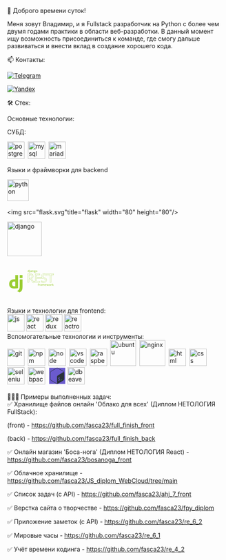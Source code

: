 👋 Доброго времени суток! 

Меня зовут Владимир, и я Fullstack разработчик на Python с более чем двумя годами практики в области веб-разработки. В данный момент ищу возможность присоединиться к команде, где смогу дальше развиваться и внести вклад в создание хорошего кода.

📫 Контакты:

[![Telegram](https://img.shields.io/badge/-Телеграмм-111?style=for-the-badge&logo=Telegram&color=red)](https://t.me/Kamenev37) 

[![Yandex](https://img.shields.io/badge/-почта-111?style=for-the-badge&logo=mail.ru&color=red)](mailto:fasca23@yandex.ru)

🛠️ Стек:  

Основные технологии:  

СУБД:

<img src="https://cdn.jsdelivr.net/gh/devicons/devicon/icons/postgresql/postgresql-original.svg" title="postgresql" width="40" height="40"/>&nbsp;
<img src="https://cdn.jsdelivr.net/gh/devicons/devicon@latest/icons/mysql/mysql-original-wordmark.svg" title="mysql" width="40" height="40"/>&nbsp;
<img src="https://cdn.jsdelivr.net/gh/devicons/devicon@latest/icons/mariadb/mariadb-original.svg" title="mariadb" width="40" height="40"/>&nbsp;

Языки и фраймворки для backend
<div>
<img src="https://cdn.jsdelivr.net/gh/devicons/devicon@latest/icons/python/python-original.svg" title="python" width="50" height="50"/>&nbsp;

<img src="flask.svg"title="flask" width="80" height="80"/>&nbsp;

<img src="https://www.hashstudioz.com/images/hire-django-hero.webp" title="django" width="80" height="80"/>&nbsp;

<svg viewBox="0 0 128 128" width="30pt" height="30pt"><path fill="#9ACD32" d="M59.448 0h20.93v96.88c-10.737 2.04-18.62 2.855-27.181 2.855-25.551-.001-38.87-11.551-38.87-33.705 0-21.338 14.135-35.2 36.015-35.2 3.398 0 5.98.272 9.106 1.087zm0 48.765c-2.446-.815-4.485-1.086-7.067-1.086-10.6 0-16.717 6.523-16.717 17.939 0 11.145 5.845 17.26 16.582 17.26 2.309 0 4.212-.136 7.202-.542z"></path><path fill="#9ACD32" d="M113.672 32.321V80.84c0 16.717-1.224 24.735-4.893 31.666-3.398 6.661-7.883 10.873-17.124 15.494l-19.435-9.241c9.242-4.35 13.726-8.153 16.58-14 2.99-5.979 3.943-12.91 3.943-31.122V32.321zM92.742.111h20.93v21.474h-20.93z"></path></svg>
<svg viewBox="0 0 128 128" width="50pt" height="50pt">
<path fill="#9ACD32"  d="m12.061 28.416a0.13889 0.13889 0 0 0-0.125 0.13867v2.7441c0 0.14744 0.009694 0.33326 0.027344 0.56055 0.0075 0.09593 0.014024 0.14948 0.021484 0.22852-0.10936-0.12435-0.20793-0.25674-0.34375-0.36133-0.21961-0.17329-0.48012-0.31005-0.77734-0.41016-0.30238-0.10184-0.64843-0.15039-1.041-0.15039-0.93303 0-1.703 0.32041-2.2715 0.95312-0.57313 0.63368-0.84961 1.5611-0.84961 2.7617 0 1.1879 0.27 2.1049 0.83008 2.7305 0.5605 0.62095 1.3307 0.93359 2.2715 0.93359 0.40109 0 0.75192-0.048421 1.0547-0.15039a0.13889 0.13889 0 0 0 0.001953 0c0.30145-0.10434 0.5635-0.24608 0.7832-0.42383 0.15299-0.12138 0.26419-0.26631 0.38086-0.4082l0.125 0.74219a0.13889 0.13889 0 0 0 0.13672 0.11523h0.87891a0.13889 0.13889 0 0 0 0.13867-0.13867v-9.7266a0.13889 0.13889 0 0 0-0.13867-0.13867h-1.0898a0.13889 0.13889 0 0 0-0.013672 0zm4.1289 0.3125c-0.21589 0-0.41205 0.068155-0.56445 0.20312-0.15962 0.14108-0.23242 0.35949-0.23242 0.61719 0 0.25398 0.073223 0.47092 0.23047 0.61523 0.15243 0.13508 0.35043 0.20508 0.56641 0.20508 0.20801 0 0.39969-0.069768 0.55078-0.20312 0.16622-0.14284 0.24414-0.36176 0.24414-0.61719 0-0.25872-0.078127-0.47964-0.24609-0.61914-0.1509-0.13266-0.34138-0.20117-0.54883-0.20117zm21.768 2.2969c-0.59268 0-1.1036 0.093646-1.5332 0.28711-0.42877 0.19308-0.76477 0.47956-0.99414 0.85352-0.2301 0.37098-0.34179 0.81813-0.3418 1.3301 0 0.4858 0.1215 0.92134 0.36914 1.2949a0.13889 0.13889 0 0 0 0.001953 0.001953c0.2028 0.29669 0.47237 0.50814 0.77539 0.66797-0.2149 0.14386-0.40085 0.29414-0.52734 0.45703-0.16273 0.21121-0.24609 0.46539-0.24609 0.74219 0 0.24472 0.077108 0.47048 0.22656 0.66016a0.13889 0.13889 0 0 0 0.001953 0.001954c0.07898 0.097 0.16905 0.17976 0.26562 0.25195-0.38353 0.1191-0.72273 0.28787-0.96875 0.54688-0.30688 0.32804-0.46484 0.73536-0.46484 1.1953 0 0.6432 0.28814 1.1672 0.83203 1.5215v0.001953c0.54504 0.35884 1.3018 0.52734 2.2637 0.52734 1.2413 0 2.2033-0.20187 2.8848-0.62695 0.68114-0.42491 1.0371-1.0633 1.0371-1.8613 0-0.63231-0.23135-1.1425-0.68555-1.4805h-0.001954c-0.44943-0.3375-1.0809-0.49609-1.8828-0.49609h-1.2676c-0.22012 0-0.40548-0.016325-0.55469-0.046875-0.14441-0.03366-0.2447-0.085383-0.30859-0.14258-0.05428-0.05211-0.080079-0.11295-0.080079-0.2168 0-0.1504 0.042375-0.27257 0.13281-0.38672 0.09282-0.11184 0.2384-0.21916 0.42383-0.32031 0.19554 0.02818 0.38898 0.046876 0.57812 0.046876 0.87126 0 1.5751-0.20751 2.0918-0.63281 0.5156-0.42886 0.7793-1.0219 0.7793-1.7383 0-0.29372-0.046335-0.5657-0.14062-0.8125-0.06238-0.16329-0.15306-0.29021-0.23828-0.42383l1.123-0.13281a0.13889 0.13889 0 0 0 0.12305-0.13672v-0.66992a0.13889 0.13889 0 0 0-0.13867-0.13867h-2.457c-0.08928-0.02418-0.18662-0.044627-0.29883-0.060547-0.1231-0.02161-0.2537-0.036332-0.38867-0.044922-0.12977-0.01262-0.25869-0.019531-0.38867-0.019531h-0.001953zm-15.918 0.02539c-0.47536 0-0.92867 0.058006-1.3613 0.17383-0.42747 0.11443-0.80895 0.25295-1.1426 0.41602a0.13889 0.13889 0 0 0-0.066406 0.17773l0.33398 0.78906a0.13889 0.13889 0 0 0 0.1875 0.070312c0.30045-0.1389 0.61733-0.25889 0.95312-0.36133 0.32789-0.10003 0.67334-0.15039 1.0371-0.15039 0.46341 0 0.80128 0.11057 1.0371 0.32031 0.22429 0.19948 0.35352 0.56972 0.35352 1.1406v0.28516l-1.1074 0.044922c-1.1777 0.03389-2.0663 0.23416-2.6699 0.62305-0.60223 0.38802-0.91797 0.96936-0.91797 1.6914 0 0.47388 0.10209 0.87801 0.3125 1.2012a0.13889 0.13889 0 0 0 0 0.001953c0.21148 0.31758 0.50182 0.55735 0.86133 0.71289a0.13889 0.13889 0 0 0 0.001953 0c0.36127 0.1543 0.76941 0.23047 1.2227 0.23047 0.42523 0 0.78771-0.042375 1.0898-0.13086a0.13889 0.13889 0 0 0 0.001954 0c0.30308-0.09179 0.57163-0.22684 0.80469-0.4043a0.13889 0.13889 0 0 0 0.001953-0.001953c0.17647-0.13774 0.34025-0.31905 0.50391-0.50391l0.16797 0.80469a0.13889 0.13889 0 0 0 0.13477 0.11133h0.79492a0.13889 0.13889 0 0 0 0.13867-0.13867v-4.6582c0-0.82827-0.21618-1.4613-0.66992-1.8613-0.45151-0.39809-1.1259-0.58398-2.0039-0.58398zm8.375 0.11524c-0.33637 0-0.65825 0.045312-0.96484 0.13672-0.30676 0.08729-0.5867 0.21886-0.83594 0.39453-0.18132 0.12485-0.33303 0.28-0.46875 0.44922l-0.12305-0.73828a0.13889 0.13889 0 0 0-0.13672-0.11719h-0.88086a0.13889 0.13889 0 0 0-0.13867 0.13867v6.8516a0.13889 0.13889 0 0 0 0.13867 0.13867h1.0918a0.13889 0.13889 0 0 0 0.13867-0.13867v-3.5879c0-0.79851 0.15855-1.3897 0.45703-1.7852 0.29105-0.38558 0.79837-0.58984 1.5703-0.58984 0.5416 0 0.9161 0.13415 1.1543 0.38281a0.13889 0.13889 0 0 0 0.001953 0c0.24335 0.25001 0.37305 0.63697 0.37305 1.1855v4.3945a0.13889 0.13889 0 0 0 0.14062 0.13867h1.0762a0.13889 0.13889 0 0 0 0.13867-0.13867v-4.4629c0-0.90204-0.22574-1.5854-0.70117-2.0156-0.47104-0.43024-1.1559-0.63672-2.0312-0.63672zm15.529 0.013672c-0.70623 0-1.3248 0.14305-1.8477 0.43555-0.51843 0.2883-0.92102 0.71433-1.1992 1.2656-0.2791 0.54887-0.41602 1.2081-0.41602 1.9746 0 0.57556 0.080225 1.0953 0.24414 1.5547 0.16765 0.45715 0.40386 0.8488 0.70703 1.168 0.30657 0.31793 0.67042 0.56292 1.0859 0.73242a0.13889 0.13889 0 0 0 0.001953 0c0.42039 0.16527 0.88009 0.24805 1.377 0.24805 0.53086 0 1.0118-0.082489 1.4375-0.24805 0.42884-0.16935 0.79649-0.41331 1.0996-0.73242 0.30364-0.31966 0.53643-0.71192 0.69531-1.1699 0.15924-0.45904 0.23633-0.97752 0.23633-1.5527 0-0.7631-0.14124-1.4216-0.42969-1.9707-0.2825-0.55023-0.68565-0.97741-1.2031-1.2695-0.51348-0.29233-1.1127-0.43555-1.7891-0.43555zm-30.326 0.11133a0.13889 0.13889 0 0 0-0.125 0.13867v7.959c0 0.39633-0.090226 0.63677-0.22852 0.75586-0.15579 0.13416-0.35772 0.20508-0.63086 0.20508-0.16857 0-0.31899-0.011916-0.44922-0.035156a0.13889 0.13889 0 0 0-0.003906-0.001953c-0.13329-0.01982-0.26351-0.048261-0.39258-0.087891a0.13889 0.13889 0 0 0-0.17969 0.13281v0.84375a0.13889 0.13889 0 0 0 0.09375 0.13086c0.13091 0.0445 0.28209 0.081269 0.45312 0.11133 0.17782 0.03548 0.37995 0.052735 0.60938 0.052735 0.46302 0 0.85449-0.081043 1.1699-0.25391 0.3129-0.17147 0.55147-0.42551 0.70312-0.75v-0.001954c0.15084-0.31864 0.22266-0.69472 0.22266-1.127v-7.9336a0.13889 0.13889 0 0 0-0.13867-0.13867h-1.0898a0.13889 0.13889 0 0 0-0.013671 0zm22.301 0.78125c0.49807 0 0.85123 0.1206 1.0859 0.34766a0.13889 0.13889 0 0 0 0.001953 0.001953c0.23334 0.2221 0.35742 0.56033 0.35742 1.0488 0 0.45389-0.12095 0.77464-0.35156 0.99414-0.22952 0.21846-0.58125 0.33594-1.0801 0.33594-0.48054 0-0.82836-0.11682-1.0684-0.33789-0.23979-0.22087-0.36328-0.53279-0.36328-0.97266 0-0.48413 0.12425-0.82746 0.35938-1.0586 0.24112-0.2369 0.58418-0.35938 1.0586-0.35938zm-27.945 0.23438c0.77432 0 1.2674 0.21696 1.5391 0.63672 0.28475 0.43364 0.4375 1.0769 0.4375 1.9316v0.1875c0 0.80301-0.15836 1.3897-0.45117 1.7715-0.28682 0.37396-0.77978 0.57031-1.5254 0.57031-0.64244 0-1.0919-0.2071-1.3984-0.62891-0.3046-0.4257-0.4668-1.0458-0.4668-1.8691 0-0.82782 0.16488-1.4652 0.47656-1.9219a0.13889 0.13889 0 0 0 0-0.001953c0.30853-0.45595 0.75271-0.67578 1.3887-0.67578zm35.943 0.02539c0.48817 0 0.87272 0.10325 1.1641 0.30078 0.2953 0.20021 0.51349 0.48157 0.6582 0.85938a0.13889 0.13889 0 0 0 0 0.001953c0.14551 0.37592 0.2207 0.82839 0.2207 1.3613 0 0.5372-0.076807 0.99807-0.22266 1.3828-0.14473 0.38178-0.36226 0.66864-0.66211 0.87305a0.13889 0.13889 0 0 0-0.001953 0c-0.29181 0.20165-0.66974 0.30664-1.1484 0.30664-0.48325 0-0.86471-0.10517-1.1562-0.30664-0.29558-0.20426-0.51332-0.49087-0.6582-0.87305-0.14583-0.38469-0.2207-0.84556-0.2207-1.3828 0-0.81383 0.16783-1.4337 0.49023-1.873l0.001953-0.001953c0.32204-0.43241 0.81596-0.64844 1.5352-0.64844zm-22.557 2.5898v0.48633c0 0.64723-0.18835 1.1036-0.56055 1.4121-0.37972 0.31478-0.86758 0.47461-1.4824 0.47461-0.39053 0-0.68799-0.086476-0.9082-0.25195-0.21244-0.15963-0.31836-0.39554-0.31836-0.75781 0-0.41227 0.15499-0.70556 0.49023-0.92969 0.3268-0.21848 0.9405-0.36163 1.8262-0.39453l0.95312-0.039063zm13.988 3.2266h1.248c0.36148 0 0.66276 0.024705 0.9043 0.072265a0.13889 0.13889 0 0 0 0.003906 0c0.23377 0.0422 0.39421 0.12397 0.5 0.23438 0.10044 0.10887 0.16016 0.27694 0.16016 0.5293 0 0.26513-0.082682 0.47905-0.25781 0.66797a0.13889 0.13889 0 0 0-0.001953 0.003906c-0.16934 0.19048-0.43922 0.34347-0.81641 0.45117a0.13889 0.13889 0 0 0 0 0.001953c-0.37108 0.11112-0.85304 0.16797-1.4395 0.16797-0.59369 0-1.038-0.096875-1.334-0.27344a0.13889 0.13889 0 0 0 0-0.001953c-0.29471-0.17205-0.42383-0.39272-0.42383-0.72266 0-0.25778 0.057328-0.46214 0.16602-0.62305 0.1148-0.16343 0.27463-0.28567 0.49414-0.37305 0.22094-0.08794 0.48656-0.13477 0.79688-0.13476zm43.719 6.9629c-0.09946-8.89e-4 -0.19857 3.95e-4 -0.29688 0.001953-1.5153 0.02396-4.7623 0.017985-7.6699 1.334-2.9076 1.316-5.4629 4.042-5.4629 9.2461 0 2.1998 0.73463 4.1016 1.8867 5.7305h-23.211v-10.512h15.238v-5.3496h-21.365v5.3496h0.001953v10.512h-0.001953v5.3516h0.001953v12.455l-3.5801-0.021485-4.9551 0.023438-7.7539-12.047c1.8177-0.74956 3.5956-1.8291 4.9648-3.3398 1.4892-1.6432 2.4863-3.7907 2.4863-6.4473v-0.76367c0-3.8875-1.4808-6.6751-3.8984-8.4531-2.4176-1.778-5.7265-2.5647-9.4023-2.6484h-0.003906-11.795v5.4121h0.029297v12.707h-0.029297v5.0508h0.029297v15.855h6.127v-15.871l6.1602-0.017578 8.457 13.76 0.011718 0.015624c0.71617 0.94845 2.2057 3.0557 4.6113 4.5723l0.20312 0.12695 4.8613-2.5625 3.8945-0.023437h5.291 15.652v-5.5605h-15.236v-12.223h30.129c0.01106 0.0052 0.01937 0.008222 0.03125 0.013671 1.8665 0.85339 4.1328 1.6258 5.8965 2.7383 1.7636 1.1125 2.9961 2.4893 2.9961 4.6758 0 2.3534-1.0616 3.5861-2.5586 4.334s-3.4539 0.93359-5.0645 0.93359h-0.001954c-3.087 0.01916-6.7176-1.2928-9.8184-2.3281l-0.54883-0.18359v5.8828l0.24414 0.11133c3.0434 1.3874 7.5513 1.9303 10.135 1.832 1.8531-9.72e-4 5.237-0.36413 8.2246-1.8594 2.9915-1.4972 5.584-4.2102 5.584-8.7227 0-3.492-1.3133-5.9952-3.1523-7.7871-1.839-1.7919-4.1828-2.8918-6.2754-3.707h-0.001953c-0.7937-0.30608-2.2982-0.90795-3.7949-1.7227-1.4944-0.81348-2.9726-1.853-3.7109-2.9434-0.4595-0.74598-0.74327-1.5765-0.79297-2.3613 0.0044-2.3794 1.1146-3.663 2.5508-4.4199 1.4391-0.75844 3.2301-0.92041 4.4004-0.83594 2.3554 0.17001 6.413 1.5005 7.7109 2.0547l0.41406 0.17578 0.60156-1.7656h16.242v33.668h6.127v-33.668h11.01v-5.3027h-11.01v-0.023438h-6.127v0.023438h-21.166c-1.1756-0.28384-2.3581-0.46611-3.5195-0.47656zm-0.2832 0.83398c0.09212-0.0015 0.1835-8e-4 0.27539 0 1.0998 0.009901 2.2418 0.1819 3.3906 0.46289l0.048828 0.011719h22.088v-0.023438h4.459v0.023438h11.012v3.6387h-11.012v33.666h-4.459v-33.666h-17.674l-0.50976 1.4961c-1.6373-0.6495-5.1548-1.7855-7.5586-1.959-1.3007-0.09389-3.2069 0.061945-4.8496 0.92774-1.6427 0.86579-2.9961 2.5104-2.9961 5.1699v0.013672l0.001953 0.011719c0.05757 0.9537 0.39232 1.9151 0.92188 2.7715l0.003906 0.00586 0.003907 0.007812c0.88251 1.3074 2.4564 2.3704 4.0078 3.2148 1.5514 0.84447 3.0876 1.4571 3.8926 1.7676 2.0511 0.79916 4.2899 1.8628 5.9961 3.5254 1.7066 1.6629 2.9023 3.9051 2.9023 7.1914 0 4.1997-2.3133 6.5694-5.125 7.9766-2.8117 1.4072-6.1223 1.7715-7.8613 1.7715h-0.007813-0.007813c-2.3569 0.09074-6.6811-0.44042-9.5215-1.6582v-4.1758c2.9689 1.0013 6.4075 2.205 9.541 2.1855 1.6703-1.38e-4 3.732-0.16941 5.4336-1.0195 1.7024-0.85056 3.0195-2.4609 3.0195-5.0801 0-2.5097-1.5003-4.1909-3.3867-5.3809-1.8864-1.19-4.1872-1.9657-5.9922-2.791-0.031599-0.01445-0.069455-0.031401-0.11133-0.050781l-0.082031-0.039063h-31.148v13.889h15.236v3.8945h-14.818-5.2949l-4.0996 0.025391-4.6055 2.4277c-2.1169-1.3966-3.4687-3.2686-4.1855-4.2188l-8.6797-14.123-7.459 0.021484v15.867h-4.459v-15.854h-0.03125v-3.3848h0.03125v-14.375h-0.03125v-3.7441h10.949c3.5677 0.08126 6.7075 0.85297 8.9258 2.4844 2.2183 1.6314 3.5605 4.1031 3.5605 7.7832v0.76367c0 2.4505-0.89854 4.3738-2.2715 5.8887-1.3729 1.5149-3.2311 2.6098-5.1191 3.3242l-0.48047 0.18164c2.8628 4.4171 5.7038 8.8493 8.5527 13.275l5.4062-0.02539 4.4141 0.02539v-14.127h-0.001953v-3.6836h0.001953v-12.178h-0.001953v-3.6855h19.699v3.6855h-15.238v12.178h25.727l-0.55859-0.68164c-1.3488-1.6431-2.1777-3.5785-2.1777-5.8828 0-4.9391 2.2822-7.2697 4.9746-8.4883 2.6924-1.2186 5.8082-1.2355 7.3398-1.2598zm-69.211 4.166v0.41602 13.959h5.0566c2.1262 0 4.3619-0.31244 6.1133-1.3672s2.9727-2.9012 2.9727-5.7207v-0.76367c0-2.8548-1.6034-4.5534-3.3359-5.4512-1.7325-0.89779-3.5769-1.0723-4.3379-1.0723h-6.4688zm0.83398 0.83398h5.6348c0.62035 0 2.4038 0.17465 3.9551 0.97852 1.5513 0.80387 2.8867 2.158 2.8867 4.7109v0.76367c0 2.5883-1.0288 4.0775-2.5703 5.0059s-3.6415 1.248-5.6836 1.248h-4.2227v-12.707zm43.061 38.566c-0.50654 0-0.94523 0.086754-1.3105 0.26953-0.36779 0.18401-0.65255 0.47738-0.84375 0.86328-0.19266 0.38491-0.2832 0.87161-0.2832 1.4609v0.35156l-1.1719 0.31641a0.13889 0.13889 0 0 0-0.10156 0.13281v0.5a0.13889 0.13889 0 0 0 0.13867 0.13867h1.1348v5.9004a0.13889 0.13889 0 0 0 0.13867 0.13867h1.0898a0.13889 0.13889 0 0 0 0.13867-0.13867v-5.9004h1.6543a0.13889 0.13889 0 0 0 0.13867-0.13867v-0.8125a0.13889 0.13889 0 0 0-0.13867-0.13867h-1.6543v-0.36133c0-0.52908 0.10019-0.89909 0.26758-1.1152 0.17288-0.22158 0.42936-0.33398 0.81641-0.33398 0.18266 0 0.3595 0.019224 0.5332 0.058594a0.13889 0.13889 0 0 0 0.003906 0.001953c0.18445 0.03674 0.34879 0.076938 0.49219 0.12109a0.13889 0.13889 0 0 0 0.17188-0.087891l0.2832-0.81836a0.13889 0.13889 0 0 0-0.087891-0.17773c-0.182-0.060631-0.39062-0.11345-0.62695-0.16016-0.23837-0.04799-0.49969-0.070312-0.7832-0.070312zm61.094 0.068359a0.13889 0.13889 0 0 0-0.125 0.13867v9.7266a0.13889 0.13889 0 0 0 0.13867 0.13867h1.084a0.13889 0.13889 0 0 0 0.13868-0.13867v-2.418l0.71484-0.625 2.4512 3.1289a0.13889 0.13889 0 0 0 0.10938 0.052734h1.3144a0.13889 0.13889 0 0 0 0.10937-0.22461l-3.0312-3.8301 2.8106-2.8379a0.13889 0.13889 0 0 0-0.09961-0.23633h-1.2812a0.13889 0.13889 0 0 0-0.09765 0.041016l-2.3906 2.4258a0.13889 0.13889 0 0 0-0.00195 0.001953c-0.12549 0.13224-0.27836 0.30568-0.45899 0.51953a0.13889 0.13889 0 0 0-0.00195 0c-0.0797 0.09676-0.11925 0.14374-0.18164 0.21875 5e-3 -0.09255 0.00757-0.16878 0.01367-0.27148a0.13889 0.13889 0 0 0 0-0.001953c0.0132-0.24341 0.02148-0.44874 0.02149-0.61914v-5.0508a0.13889 0.13889 0 0 0-0.13868-0.13867h-1.084a0.13889 0.13889 0 0 0-0.01367 0zm-29.904 2.6211c-0.66463 0-1.2529 0.15276-1.7539 0.45898-0.49581 0.30587-0.88353 0.74618-1.1562 1.3086-0.26907 0.55994-0.40039 1.2188-0.40039 1.9727 0 0.7718 0.14523 1.4348 0.44336 1.9805 0.29656 0.54282 0.71652 0.96101 1.252 1.2441a0.13889 0.13889 0 0 0 0.001953 0c0.53914 0.27833 1.1673 0.41602 1.877 0.41602 0.49264 0 0.92049-0.036159 1.2871-0.10938 0.36912-0.07284 0.73984-0.18808 1.1113-0.3457a0.13889 0.13889 0 0 0 0.083985-0.12891v-0.91211a0.13889 0.13889 0 0 0-0.19141-0.12891c-0.37029 0.15163-0.72654 0.26648-1.0684 0.34375-0.33767 0.07633-0.73041 0.11524-1.1777 0.11524-0.71364 0-1.2431-0.19912-1.6211-0.58984-0.3527-0.36458-0.54539-0.89569-0.58008-1.6016h4.8223a0.13889 0.13889 0 0 0 0.13867-0.13867v-0.64453c0-0.63826-0.12004-1.2026-0.36328-1.6875-0.24302-0.48881-0.59848-0.873-1.0586-1.1445-0.46229-0.2728-1.014-0.40625-1.6465-0.40625v-0.001953zm18.799 0c-0.70623 0-1.3248 0.145-1.8477 0.4375-0.51846 0.28828-0.92098 0.71426-1.1992 1.2656-0.27911 0.54889-0.41601 1.2081-0.41601 1.9746 0 0.57561 0.08223 1.0954 0.24609 1.5547 0.16765 0.45715 0.40191 0.84685 0.70508 1.166a0.13889 0.13889 0 0 0 0.00195 0.001953c0.3066 0.31796 0.66852 0.56294 1.084 0.73242a0.13889 0.13889 0 0 0 0.00195 0c0.42037 0.16527 0.88205 0.24805 1.3789 0.24805 0.53085 0 1.0098-0.082479 1.4355-0.24805 0.42877-0.16933 0.7984-0.4152 1.1016-0.73438 0.30367-0.31969 0.53449-0.71002 0.69335-1.168 0.15923-0.45899 0.23829-0.97748 0.23829-1.5527 0-0.76313-0.14126-1.4216-0.42969-1.9707-0.28248-0.5502-0.68759-0.9774-1.2051-1.2695-0.51351-0.29231-1.1127-0.43555-1.7891-0.43555v-0.001953zm-39.098 0.013672c-0.47536 0-0.92865 0.058005-1.3613 0.17383-0.42747 0.11443-0.80895 0.25295-1.1426 0.41602a0.13889 0.13889 0 0 0-0.066407 0.17773l0.33594 0.78906a0.13889 0.13889 0 0 0 0.18555 0.070313c0.30048-0.13891 0.61734-0.25889 0.95312-0.36133 0.32787-0.10002 0.67333-0.15039 1.0371-0.15039 0.46341 0 0.80128 0.11057 1.0371 0.32031 0.22429 0.19948 0.35547 0.56972 0.35547 1.1406v0.28516l-1.1094 0.044922c-1.1776 0.033914-2.0664 0.2342-2.6699 0.62305-0.60223 0.38802-0.91797 0.96936-0.91797 1.6914 0 0.47393 0.10212 0.87806 0.3125 1.2012a0.13889 0.13889 0 0 0 0 0.001953c0.21145 0.31754 0.5018 0.55734 0.86133 0.71289a0.13889 0.13889 0 0 0 0.001953 0c0.36127 0.15429 0.7694 0.23047 1.2227 0.23047 0.42523 0 0.78771-0.042371 1.0898-0.13086a0.13889 0.13889 0 0 0 0.001953 0c0.30308-0.09179 0.57164-0.22684 0.80469-0.4043a0.13889 0.13889 0 0 0 0.001954-0.001953c0.17658-0.13782 0.34016-0.31891 0.50391-0.50391l0.16797 0.80469a0.13889 0.13889 0 0 0 0.13476 0.11133h0.79492a0.13889 0.13889 0 0 0 0.13867-0.13867v-4.6582c0-0.82828-0.21618-1.4613-0.66992-1.8613-0.45149-0.39807-1.1259-0.58398-2.0039-0.58398zm-5.1621 0.11523c-0.35845 0-0.68887 0.065628-0.98828 0.19922-0.29022 0.13154-0.5478 0.31118-0.76953 0.53516-0.14654 0.14535-0.25899 0.31741-0.37695 0.48438l-0.089844-0.9668a0.13889 0.13889 0 0 0-0.13867-0.12695h-0.90625a0.13889 0.13889 0 0 0-0.13867 0.13867v6.8516a0.13889 0.13889 0 0 0 0.13867 0.13867h1.0957a0.13889 0.13889 0 0 0 0.13867-0.13867v-3.6758c0-0.3399 0.05351-0.64222 0.15625-0.91211a0.13889 0.13889 0 0 0 0-0.001953c0.10379-0.27662 0.24482-0.50752 0.42383-0.69727a0.13889 0.13889 0 0 0 0.001954-0.001953c0.18018-0.19489 0.38504-0.34069 0.62109-0.44141a0.13889 0.13889 0 0 0 0.001953 0c0.24096-0.10496 0.49468-0.15625 0.76562-0.15625 0.12086 0 0.2507 0.007297 0.39062 0.023437 0.13965 0.01611 0.26556 0.038917 0.37695 0.066407a0.13889 0.13889 0 0 0 0.16992-0.11524l0.13867-0.96289a0.13889 0.13889 0 0 0-0.10938-0.15625c-0.12934-0.02638-0.27578-0.045733-0.4375-0.058593-0.16076-0.01687-0.31636-0.025391-0.46484-0.025391zm13.273 0c-0.31907 0-0.62267 0.043182-0.9082 0.13086-0.28562 0.087689-0.54544 0.21846-0.77734 0.39062-0.16471 0.12229-0.3026 0.27146-0.42773 0.43359l-0.12109-0.71484a0.13889 0.13889 0 0 0-0.13672-0.11523h-0.88086a0.13889 0.13889 0 0 0-0.13867 0.13867v6.8516a0.13889 0.13889 0 0 0 0.13867 0.13867h1.0898a0.13889 0.13889 0 0 0 0.13867-0.13867v-3.625c0-0.52632 0.063651-0.96374 0.18359-1.3105v-0.001954c0.12312-0.34718 0.31246-0.59575 0.57422-0.76562 0.25969-0.16853 0.61511-0.25977 1.0742-0.25977 0.32002 0 0.57342 0.06015 0.76562 0.16992a0.13889 0.13889 0 0 0 0.001953 0.001953c0.19697 0.1066 0.34081 0.26279 0.43945 0.48438a0.13889 0.13889 0 0 0 0 0.001953c0.10267 0.22175 0.1582 0.51051 0.1582 0.86719v4.4375a0.13889 0.13889 0 0 0 0.13867 0.13867h1.084a0.13889 0.13889 0 0 0 0.13867-0.13867v-3.832c0-0.72645 0.15422-1.2562 0.44141-1.6055 0.28338-0.34465 0.73943-0.52539 1.4102-0.52539 0.46867 0 0.79252 0.12781 1.0117 0.37305a0.13889 0.13889 0 0 0 0.001953 0.001953c0.22243 0.24091 0.3457 0.61733 0.3457 1.1504v4.4375a0.13889 0.13889 0 0 0 0.13867 0.13867h1.0762a0.13889 0.13889 0 0 0 0.13867-0.13867v-4.4883c0-0.89208-0.2052-1.5665-0.64453-1.9941h-0.001953c-0.43529-0.42765-1.0732-0.63281-1.8887-0.63281-0.50846 0-0.98149 0.10191-1.4121 0.30664h-0.001953c-0.38647 0.18024-0.6908 0.46388-0.93164 0.81445-0.1809-0.34724-0.43425-0.63267-0.7832-0.8125-0.39277-0.20879-0.87236-0.30859-1.4355-0.30859zm39.352 0c-0.35845 0-0.69081 0.065628-0.99023 0.19922-0.29022 0.13154-0.54779 0.31118-0.76953 0.53516-0.14644 0.14524-0.257 0.3175-0.375 0.48438l-0.0918-0.9668a0.13889 0.13889 0 0 0-0.13867-0.12695h-0.90625a0.13889 0.13889 0 0 0-0.13867 0.13867v6.8516a0.13889 0.13889 0 0 0 0.13867 0.13867h1.0976a0.13889 0.13889 0 0 0 0.13868-0.13867v-3.6758c0-0.3399 0.05157-0.64222 0.15429-0.91211a0.13889 0.13889 0 0 0 0-0.001953c0.10382-0.27669 0.24682-0.50757 0.42578-0.69727a0.13889 0.13889 0 0 0 0-0.001953c0.18014-0.19484 0.38696-0.34068 0.62305-0.44141 0.24096-0.10496 0.49469-0.15625 0.76563-0.15625 0.12087 0 0.25068 0.007297 0.39062 0.023437 0.13968 0.01611 0.26561 0.038927 0.37695 0.066407a0.13889 0.13889 0 0 0 0.17188-0.11524l0.13867-0.96289a0.13889 0.13889 0 0 0-0.11133-0.15625c-0.12934-0.02638-0.27382-0.045733-0.43554-0.058593h-0.00196c-0.16075-0.01687-0.31441-0.025391-0.46289-0.025391zm-22.947 0.125a0.13889 0.13889 0 0 0-0.13281 0.17773l1.9844 6.8516a0.13889 0.13889 0 0 0 0.13281 0.099609h1.2285a0.13889 0.13889 0 0 0 0.13086-0.09375l1.3398-3.9668v-0.001954c0.06215-0.17329 0.1171-0.34437 0.16602-0.51367 0.0481-0.17064 0.093324-0.33386 0.13281-0.48828v-0.003906c0.02952-0.10408 0.052452-0.19385 0.076172-0.28711 0.02464 0.093 0.047438 0.18232 0.074218 0.28711a0.13889 0.13889 0 0 0 0.001953 0.005859c0.04377 0.14999 0.090562 0.30809 0.13867 0.47461a0.13889 0.13889 0 0 0 0 0.003906c0.05266 0.16291 0.10896 0.33067 0.16602 0.50195l1.2793 3.9863a0.13889 0.13889 0 0 0 0.13281 0.095703h1.2676a0.13889 0.13889 0 0 0 0.13281-0.099609l1.9902-6.8516a0.13889 0.13889 0 0 0-0.13281-0.17773h-1.1113a0.13889 0.13889 0 0 0-0.13281 0.10156l-1.0508 3.7832c-0.07014 0.2587-0.1393 0.51321-0.20508 0.76367a0.13889 0.13889 0 0 0 0 0.001953c-0.05947 0.24259-0.11102 0.46428-0.1582 0.66797-0.05247-0.20356-0.11249-0.4135-0.17774-0.62891v-0.001953c-0.06148-0.21724-0.12543-0.42597-0.19141-0.62695v-0.001953l-1.2812-3.9629a0.13889 0.13889 0 0 0-0.13086-0.095703h-1.1758a0.13889 0.13889 0 0 0-0.13281 0.095703l-1.3262 3.9688c-0.04877 0.14769-0.097876 0.30638-0.14648 0.47461-0.04847 0.16362-0.094578 0.33018-0.13867 0.49805a0.13889 0.13889 0 0 0 0 0.001953c-0.02731 0.11264-0.052985 0.21574-0.078125 0.32031-0.0031-0.01378-0.004613-0.023109-0.007813-0.037109-0.04421-0.21845-0.098319-0.44925-0.16406-0.69141v-0.001954c-0.06138-0.2461-0.12717-0.49392-0.19727-0.74414l-1.0391-3.7832a0.13889 0.13889 0 0 0-0.13281-0.10156h-1.1309zm-4.2305 0.875c0.3919 0 0.70068 0.083751 0.93555 0.24023 0.23887 0.15536 0.41549 0.37041 0.5332 0.66016a0.13889 0.13889 0 0 0 0 0.003906c0.10722 0.25173 0.16248 0.54917 0.17969 0.88086h-3.4844c0.07975-0.54457 0.25419-0.98041 0.54492-1.2852 0.31904-0.33441 0.73746-0.5 1.291-0.5zm18.787 0.025391c0.48817 0 0.87074 0.10323 1.1621 0.30078 0.2953 0.20021 0.51349 0.48157 0.6582 0.85938a0.13889 0.13889 0 0 0 0 0.001953c0.14551 0.37591 0.2207 0.82839 0.2207 1.3613 0 0.53721-0.07484 0.99806-0.2207 1.3828-0.14473 0.38178-0.36422 0.66669-0.66406 0.87109a0.13889 0.13889 0 0 0-0.00196 0.001954c-0.29185 0.20168-0.66978 0.30664-1.1484 0.30664-0.4832 0-0.86464-0.10512-1.1562-0.30664-0.29561-0.20428-0.51334-0.49092-0.65821-0.87305-0.14584-0.38471-0.2207-0.84556-0.2207-1.3828 0-0.81383 0.16978-1.4337 0.49219-1.873v-0.001953c0.32201-0.43239 0.81792-0.64844 1.5371-0.64844zm-37.752 2.7305v0.48633c0 0.64723-0.18835 1.1036-0.56055 1.4121-0.37972 0.31478-0.86758 0.47461-1.4824 0.47461-0.39053 0-0.686-0.086447-0.90625-0.25195-0.21248-0.15966-0.32031-0.3956-0.32031-0.75781 0-0.41227 0.15499-0.70556 0.49024-0.92969 0.3268-0.21848 0.9405-0.36163 1.8262-0.39453l0.95312-0.039062z"></path>
</svg>       
</div>
</br>
Языки и технологии для frontend:

</br>
<img src="https://cdn.jsdelivr.net/gh/devicons/devicon/icons/javascript/javascript-original.svg" title="js" width="40" height="40"/>
<img src="https://cdn.jsdelivr.net/gh/devicons/devicon/icons/react/react-original.svg" title="react" width="40" height="40"/>
<img src="https://cdn.jsdelivr.net/gh/devicons/devicon@latest/icons/redux/redux-original.svg" title="redux" width="40" height="40"/>
<img src="https://cdn.jsdelivr.net/gh/devicons/devicon@latest/icons/reactrouter/reactrouter-original.svg" title="reactrouter" width="40" height="40"/>

</br>
Вспомогательные технологии и инструменты:
<div>
<img src="https://cdn.jsdelivr.net/gh/devicons/devicon/icons/git/git-plain.svg" title="git" width="40" height="40"/>&nbsp;
<img src="https://cdn.jsdelivr.net/gh/devicons/devicon/icons/npm/npm-original-wordmark.svg" title="npm" width="40" height="40"/>&nbsp;
<img src="https://cdn.jsdelivr.net/gh/devicons/devicon@latest/icons/nodejs/nodejs-original-wordmark.svg" title="node" width="40" height="40"/>&nbsp;
<img src="https://cdn.jsdelivr.net/gh/devicons/devicon@latest/icons/vscode/vscode-original.svg" title="vscode" width="40" height="40"/>&nbsp;
<img src="https://cdn.jsdelivr.net/gh/devicons/devicon@latest/icons/raspberrypi/raspberrypi-original.svg" title="raspberrypi" width="40" height="40"/>&nbsp;
<img src="https://cdn.jsdelivr.net/gh/devicons/devicon@latest/icons/ubuntu/ubuntu-original.svg" title="ubuntu" width="60" height="60"/>&nbsp;
<img src="https://cdn.jsdelivr.net/gh/devicons/devicon@latest/icons/nginx/nginx-original.svg" title="nginx" width="60" height="60"/>&nbsp;
<img src="https://cdn.jsdelivr.net/gh/devicons/devicon/icons/html5/html5-original.svg" title="html" width="40" height="40"/>&nbsp;
<img src="https://cdn.jsdelivr.net/gh/devicons/devicon/icons/css3/css3-original.svg" title="css" width="40" height="40"/>&nbsp;
<img src="https://cdn.jsdelivr.net/gh/devicons/devicon@latest/icons/selenium/selenium-original.svg" title="selenium" width="40" height="40"/>&nbsp;
<img src="https://cdn.jsdelivr.net/gh/devicons/devicon@latest/icons/webpack/webpack-original.svg" title="webpack" width="40" height="40"/>&nbsp;
<svg viewBox="0 0 128 128" width="30pt" height="30pt"><path  fill="#6A5ACD" d="M4.24 4.24h119.53v119.53H4.24z"></path><path fill="#293138" d="M109.01 28.64L71.28 6.24c-2.25-1.33-4.77-2-7.28-2s-5.03.67-7.28 2.01l-37.74 22.4c-4.5 2.67-7.28 7.61-7.28 12.96v44.8c0 5.35 2.77 10.29 7.28 12.96l37.73 22.4c2.25 1.34 4.76 2 7.28 2 2.51 0 5.03-.67 7.28-2l37.74-22.4c4.5-2.67 7.28-7.62 7.28-12.96V41.6c0-5.34-2.77-10.29-7.28-12.96zM79.79 98.59l.06 3.22c0 .39-.25.83-.55.99l-1.91 1.1c-.3.15-.56-.03-.56-.42l-.03-3.17c-1.63.68-3.29.84-4.34.42-.2-.08-.29-.37-.21-.71l.69-2.91c.06-.23.18-.46.34-.6.06-.06.12-.1.18-.13.11-.06.22-.07.31-.03 1.14.38 2.59.2 3.99-.5 1.78-.9 2.97-2.72 2.95-4.52-.02-1.64-.9-2.31-3.05-2.33-2.74.01-5.3-.53-5.34-4.57-.03-3.32 1.69-6.78 4.43-8.96l-.03-3.25c0-.4.24-.84.55-1l1.85-1.18c.3-.15.56.04.56.43l.03 3.25c1.36-.54 2.54-.69 3.61-.44.23.06.34.38.24.75l-.72 2.88c-.06.22-.18.44-.33.58a.77.77 0 01-.19.14c-.1.05-.19.06-.28.05-.49-.11-1.65-.36-3.48.56-1.92.97-2.59 2.64-2.58 3.88.02 1.48.77 1.93 3.39 1.97 3.49.06 4.99 1.58 5.03 5.09.05 3.44-1.79 7.15-4.61 9.41zm26.34-60.5l-35.7 22.05c-4.45 2.6-7.73 5.52-7.74 10.89v43.99c0 3.21 1.3 5.29 3.29 5.9-.65.11-1.32.19-1.98.19-2.09 0-4.15-.57-5.96-1.64l-37.73-22.4c-3.69-2.19-5.98-6.28-5.98-10.67V41.6c0-4.39 2.29-8.48 5.98-10.67l37.74-22.4c1.81-1.07 3.87-1.64 5.96-1.64s4.15.57 5.96 1.64l37.74 22.4c3.11 1.85 5.21 5.04 5.8 8.63-1.27-2.67-4.09-3.39-7.38-1.47z"></path><path fill="#4FA847" d="M99.12 90.73l-9.4 5.62c-.25.15-.43.31-.43.61v2.46c0 .3.2.43.45.28l9.54-5.8c.25-.15.29-.42.29-.72v-2.17c0-.3-.2-.42-.45-.28z"></path>
</svg>
<img src="https://cdn.jsdelivr.net/gh/devicons/devicon@latest/icons/dbeaver/dbeaver-original.svg" title="dbeaver" width="40" height="40"/>&nbsp;

</div>

</br>
👩🏻‍💻 Примеры выполненных задач:

</br>
✅ Хранилище файлов онлайн 'Облако для всех' (Диплом НЕТОЛОГИЯ FullStack): 

(front) - https://github.com/fasca23/full_finish_front

(back) - https://github.com/fasca23/full_finish_back  

✅ Онлайн магазин 'Боса-нога' (Диплом НЕТОЛОГИЯ React) - https://github.com/fasca23/bosanoga_front

✅ Облачное хранилище - https://github.com/fasca23/JS_diplom_WebCloud/tree/main

✅ Список задач (с API) - https://github.com/fasca23/ahj_7_front

✅ Верстка сайта о творчестве - https://github.com/fasca23/fpy_diplom

✅ Приложение заметок (с API) - https://github.com/fasca23/re_6_2

✅ Мировые часы - https://github.com/fasca23/re_6_1

✅ Учёт времени кодинга - https://github.com/fasca23/re_4_2
